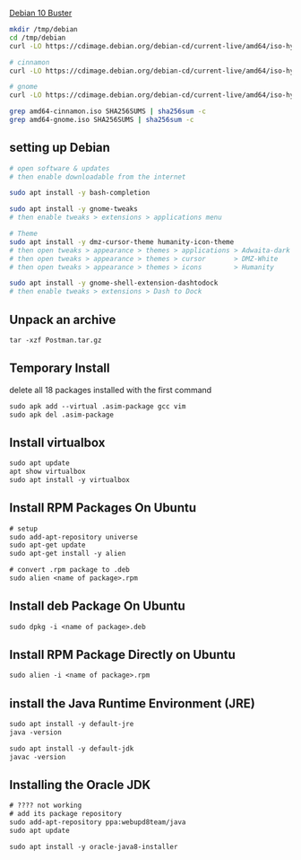 [Debian 10 Buster](https://cdimage.debian.org/debian-cd/current-live/amd64/iso-hybrid/)

```bash
mkdir /tmp/debian
cd /tmp/debian
curl -LO https://cdimage.debian.org/debian-cd/current-live/amd64/iso-hybrid/SHA256SUMS

# cinnamon
curl -LO https://cdimage.debian.org/debian-cd/current-live/amd64/iso-hybrid/debian-live-10.7.0-amd64-cinnamon.iso

# gnome
curl -LO https://cdimage.debian.org/debian-cd/current-live/amd64/iso-hybrid/debian-live-10.7.0-amd64-gnome.iso

grep amd64-cinnamon.iso SHA256SUMS | sha256sum -c
grep amd64-gnome.iso SHA256SUMS | sha256sum -c
```


## setting up Debian
```bash
# open software & updates
# then enable downloadable from the internet

sudo apt install -y bash-completion

sudo apt install -y gnome-tweaks 
# then enable tweaks > extensions > applications menu

# Theme
sudo apt install -y dmz-cursor-theme humanity-icon-theme
# then open tweaks > appearance > themes > applications > Adwaita-dark
# then open tweaks > appearance > themes > cursor       > DMZ-White
# then open tweaks > appearance > themes > icons        > Humanity

sudo apt install -y gnome-shell-extension-dashtodock
# then enable tweaks > extensions > Dash to Dock
```


## Unpack an archive
```txt
tar -xzf Postman.tar.gz 
```


## Temporary Install
delete all 18 packages installed with the first command
```txt
sudo apk add --virtual .asim-package gcc vim
sudo apk del .asim-package
```


## Install virtualbox
```txt
sudo apt update
apt show virtualbox
sudo apt install -y virtualbox
```


## Install RPM Packages On Ubuntu
```txt
# setup
sudo add-apt-repository universe
sudo apt-get update
sudo apt-get install -y alien

# convert .rpm package to .deb
sudo alien <name of package>.rpm
```


## Install deb Package On Ubuntu
```txt
sudo dpkg -i <name of package>.deb
```


## Install RPM Package Directly on Ubuntu
```txt
sudo alien -i <name of package>.rpm
```


## install the Java Runtime Environment (JRE)
```txt
sudo apt install -y default-jre
java -version

sudo apt install -y default-jdk
javac -version
```


## Installing the Oracle JDK
```txt
# ???? not working
# add its package repository
sudo add-apt-repository ppa:webupd8team/java
sudo apt update

sudo apt install -y oracle-java8-installer
```
